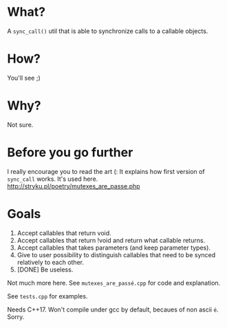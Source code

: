 # What?
A `sync_call()` util that is able to synchronize calls to a callable objects.

# How?
You'll see ;)

# Why?
Not sure.

# Before you go further
I really encourage you to read the art (: It explains how first version of `sync_call` works. It's used here.
http://stryku.pl/poetry/mutexes_are_passe.php

# Goals

1. Accept callables that return void.
2. Accept callables that return !void and return what callable returns.
3. Accept callables that takes parameters (and keep parameter types).
4. Give to user possibility to distinguish callables that need to be synced relatively to each other.
5. [DONE] Be useless.

Not much more here. See `mutexes_are_passé.cpp` for code and explanation.

See `tests.cpp` for examples.

Needs C++17.
Won't compile under gcc by default, becaues of non ascii `é`. Sorry.

